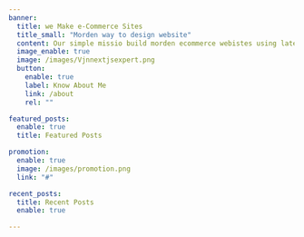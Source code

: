 ```yaml
---
banner:
  title: we Make e-Commerce Sites
  title_small: "Morden way to design website"
  content: Our simple missio build morden ecommerce webistes using latest technologies .
  image_enable: true
  image: /images/Vjnnextjsexpert.png
  button:
    enable: true
    label: Know About Me
    link: /about
    rel: ""

featured_posts:
  enable: true
  title: Featured Posts

promotion:
  enable: true
  image: /images/promotion.png
  link: "#"

recent_posts:
  title: Recent Posts
  enable: true

---
```

